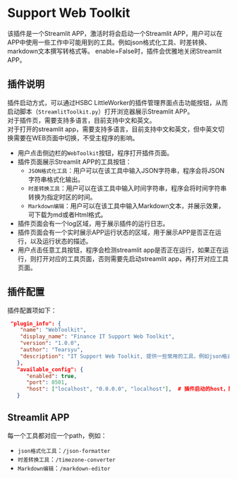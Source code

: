 # Support Web Toolkit
该插件是一个Streamlit APP，激活时将会启动一个Streamlit APP，用户可以在APP中使用一些工作中可能用到的工具。例如json格式化工具、时差转换、markdown文本撰写转格式等。
enable=False时，插件会优雅地关闭Streamlit APP。

## 插件说明
插件启动方式，可以通过HSBC LittleWorker的插件管理界面点击功能按钮，从而启动脚本（`StreamlitToolkit.py`）打开浏览器展示Streamlit APP。  
对于插件页，需要支持多语言，目前支持中文和英文。   
对于打开的streamlit app，需要支持多语言，目前支持中文和英文，但中英文切换需要在WEB页面中切换，不受主程序的影响。

- 用户点击侧边栏的`WebToolkit`按钮，程序打开插件页面。
- 插件页面展示Streamlit APP的工具按钮：
  - `JSON格式化工具`：用户可以在该工具中输入JSON字符串，程序会将JSON字符串格式化输出。
  - `时差转换工具`：用户可以在该工具中输入时间字符串，程序会将时间字符串转换为指定时区的时间。
  - `Markdown编辑`：用户可以在该工具中输入Markdown文本，并展示效果，可下载为md或者Html格式。
- 插件页面会有一个log区域，用于展示插件的运行日志。
- 插件页面会有一个实时展示APP运行状态的区域，用于展示APP是否正在运行，以及运行状态的描述。
- 用户点击任意工具按钮，程序会检测streamlit app是否正在运行，如果正在运行，则打开对应的工具页面，否则需要先启动streamlit app，再打开对应工具页面。

## 插件配置
插件配置项如下：

```json
 "plugin_info": {
    "name": "WebToolkit",
    "display_name": "Finance IT Support Web Toolkit",
    "version": "1.0.0",
    "author": "Tearsyu",
    "description": "IT Support Web Toolkit, 提供一些常用的工具，例如json格式化工具、时差转换、markdown文本撰写转格式等。",
   },
   "available_config": {
      "enabled": true,
      "port": 8501,
      "host": ["localhost", "0.0.0.0", "localhost"],  # 插件启动的host，默认localhost, 可以配置为0.0.0.0，这样可以通过ip访问
   }
```
## Streamlit APP
每一个工具都对应一个path，例如：
- `json格式化工具`：`/json-formatter`
- `时差转换工具`：`/timezone-converter`
- `Markdown编辑`：`/markdown-editor`


